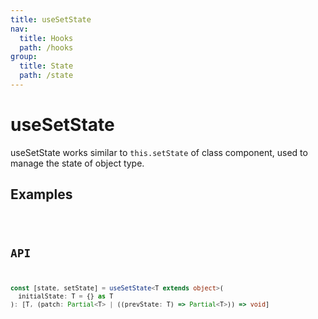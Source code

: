 ```yaml
---
title: useSetState
nav:
  title: Hooks
  path: /hooks
group:
  title: State
  path: /state
---
```


# useSetState

useSetState works similar to `this.setState` of class component, used to manage the state of object type.

## Examples

<code src="./demo/demo1.tsx" />

## API

```typescript
const [state, setState] = useSetState<T extends object>(
  initialState: T = {} as T
): [T, (patch: Partial<T> | ((prevState: T) => Partial<T>)) => void]
```